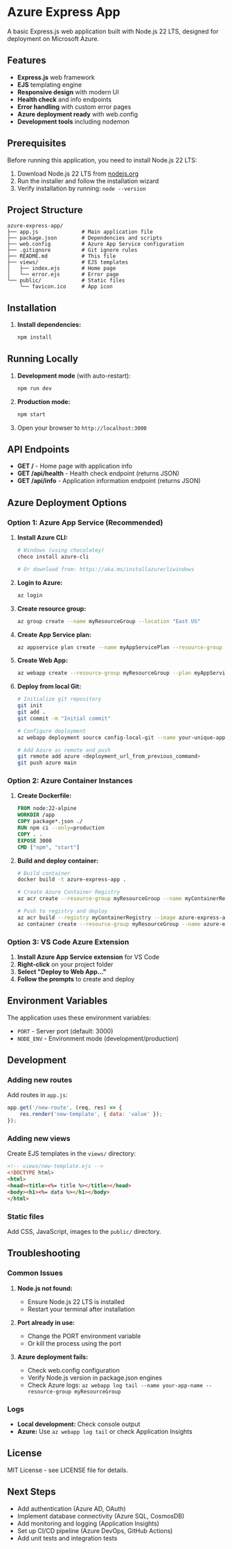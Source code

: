 # Azure Express App

A basic Express.js web application built with Node.js 22 LTS, designed for deployment on Microsoft Azure.

## Features

- **Express.js** web framework
- **EJS** templating engine
- **Responsive design** with modern UI
- **Health check** and info endpoints
- **Error handling** with custom error pages
- **Azure deployment ready** with web.config
- **Development tools** including nodemon

## Prerequisites

Before running this application, you need to install Node.js 22 LTS:

1. Download Node.js 22 LTS from [nodejs.org](https://nodejs.org/)
2. Run the installer and follow the installation wizard
3. Verify installation by running: `node --version`

## Project Structure

```
azure-express-app/
├── app.js              # Main application file
├── package.json        # Dependencies and scripts
├── web.config          # Azure App Service configuration
├── .gitignore          # Git ignore rules
├── README.md           # This file
├── views/              # EJS templates
│   ├── index.ejs       # Home page
│   └── error.ejs       # Error page
└── public/             # Static files
    └── favicon.ico     # App icon
```

## Installation

1. **Install dependencies:**
   ```bash
   npm install
   ```

## Running Locally

1. **Development mode** (with auto-restart):
   ```bash
   npm run dev
   ```

2. **Production mode:**
   ```bash
   npm start
   ```

3. Open your browser to `http://localhost:3000`

## API Endpoints

- **GET /** - Home page with application info
- **GET /api/health** - Health check endpoint (returns JSON)
- **GET /api/info** - Application information endpoint (returns JSON)

## Azure Deployment Options

### Option 1: Azure App Service (Recommended)

1. **Install Azure CLI:**
   ```bash
   # Windows (using chocolatey)
   choco install azure-cli
   
   # Or download from: https://aka.ms/installazurecliwindows
   ```

2. **Login to Azure:**
   ```bash
   az login
   ```

3. **Create resource group:**
   ```bash
   az group create --name myResourceGroup --location "East US"
   ```

4. **Create App Service plan:**
   ```bash
   az appservice plan create --name myAppServicePlan --resource-group myResourceGroup --sku FREE
   ```

5. **Create Web App:**
   ```bash
   az webapp create --resource-group myResourceGroup --plan myAppServicePlan --name your-unique-app-name --runtime "NODE:22-lts"
   ```

6. **Deploy from local Git:**
   ```bash
   # Initialize git repository
   git init
   git add .
   git commit -m "Initial commit"
   
   # Configure deployment
   az webapp deployment source config-local-git --name your-unique-app-name --resource-group myResourceGroup
   
   # Add Azure as remote and push
   git remote add azure <deployment_url_from_previous_command>
   git push azure main
   ```

### Option 2: Azure Container Instances

1. **Create Dockerfile:**
   ```dockerfile
   FROM node:22-alpine
   WORKDIR /app
   COPY package*.json ./
   RUN npm ci --only=production
   COPY . .
   EXPOSE 3000
   CMD ["npm", "start"]
   ```

2. **Build and deploy container:**
   ```bash
   # Build container
   docker build -t azure-express-app .
   
   # Create Azure Container Registry
   az acr create --resource-group myResourceGroup --name myContainerRegistry --sku Basic
   
   # Push to registry and deploy
   az acr build --registry myContainerRegistry --image azure-express-app .
   az container create --resource-group myResourceGroup --name azure-express-app --image myContainerRegistry.azurecr.io/azure-express-app:latest
   ```

### Option 3: VS Code Azure Extension

1. **Install Azure App Service extension** for VS Code
2. **Right-click** on your project folder
3. **Select "Deploy to Web App..."**
4. **Follow the prompts** to create and deploy

## Environment Variables

The application uses these environment variables:

- `PORT` - Server port (default: 3000)
- `NODE_ENV` - Environment mode (development/production)

## Development

### Adding new routes

Add routes in `app.js`:

```javascript
app.get('/new-route', (req, res) => {
    res.render('new-template', { data: 'value' });
});
```

### Adding new views

Create EJS templates in the `views/` directory:

```html
<!-- views/new-template.ejs -->
<!DOCTYPE html>
<html>
<head><title><%= title %></title></head>
<body><h1><%= data %></h1></body>
</html>
```

### Static files

Add CSS, JavaScript, images to the `public/` directory.

## Troubleshooting

### Common Issues

1. **Node.js not found:**
   - Ensure Node.js 22 LTS is installed
   - Restart your terminal after installation

2. **Port already in use:**
   - Change the PORT environment variable
   - Or kill the process using the port

3. **Azure deployment fails:**
   - Check web.config configuration
   - Verify Node.js version in package.json engines
   - Check Azure logs: `az webapp log tail --name your-app-name --resource-group myResourceGroup`

### Logs

- **Local development:** Check console output
- **Azure:** Use `az webapp log tail` or check Application Insights

## License

MIT License - see LICENSE file for details.

## Next Steps

- Add authentication (Azure AD, OAuth)
- Implement database connectivity (Azure SQL, CosmosDB)
- Add monitoring and logging (Application Insights)
- Set up CI/CD pipeline (Azure DevOps, GitHub Actions)
- Add unit tests and integration tests
